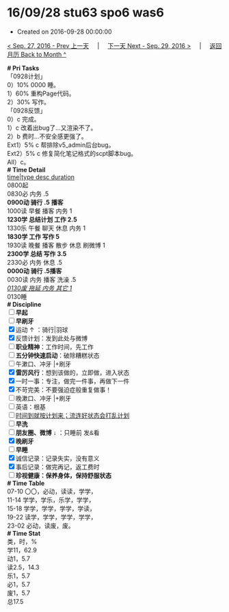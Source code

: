 # 16/09/28 stu63 spo6 was6

- Created on 2016-09-28 00:00:00

[< Sep. 27, 2016 - Prev 上一天](_archived/lifelogs/2016/09/d27.md) &nbsp; &nbsp; | &nbsp; &nbsp; [下一天 Next - Sep. 29, 2016 >](_archived/lifelogs/2016/09/d29.md) &nbsp; &nbsp; |  &nbsp; &nbsp; [返回月历 Back to Month ^](_archived/lifelogs/2016/09/index.md)
<br/><div><div><div><div><div><div><div><div><b># Pri Tasks</b></div><div>「0928计划」</div></div></div></div></div><div>0）10% 0000 睡。</div><div>1）60% 重构Page代码。</div><div>2）30% 写作。</div></div><div><div><div></div></div></div></div><div><div>「0928反馈」</div></div></div><div>0）c 完成。</div><div>1）c 改着出bug了…又渲染不了。</div><div><div>2）b 费时…不安全感更强了。</div><div><div>Ext1）5% c 帮排除v5_admin后台bug。</div><div>Ext2）5% c 修复简化笔记格式的scpt脚本bug。</div><div><div>All）c。</div><div><b># Time Detail</b></div><div><u>time|type desc duration</u></div><div>0800起</div><div>0830必 内务 .5</div><div><b>0900动 骑行 .5</b> <b>播客</b></div></div><div><div>1000读 早餐 播客 内务 1</div><div><b>1230学 总结计划 工作 2.5</b></div></div></div><div>1330乐 午餐 聊天 休息 内务 1</div><div><b>1830学 工作 写作 5</b></div><div>1930读 晚餐 播客 散步 休息 刷微博 1</div><div><b>2300学 总结 写作 3.5</b></div><div>2330必 内务 休息 .5</div><div><b>0000动 骑行 .5</b><b>播客</b></div></div><div><div>0030读 内务 播客 洗澡 .5</div><div><i><u>0130废 拖延 内务 其它 1</u></i></div><div><div><div><div><div><div><div>0130睡</div><div><b># Discipline</b></div></div><div><div><b><input type="checkbox"/>早起</b></div><div><input type="checkbox"/><b>早刷牙</b></div></div><div><input checked="true" type="checkbox"/>运动 ↑ ：骑行|羽球</div><div><div><input checked="true" type="checkbox"/>反馈计划：发到此处与微博</div><div><input type="checkbox"/><b>职业精神</b>：工作时间，先工作</div><div><input type="checkbox"/><b>五分钟快速启动</b>：破除糟糕状态</div><div><input type="checkbox"/>午漱口、冲牙 |+刷牙</div><div><input checked="true" type="checkbox"/><b>雷厉风行</b>：想到该做的，立即做，进入状态</div><div><input checked="true" type="checkbox"/><a dir="ltr"/><a dir="ltr">一时</a>一事：专注，做完一件事，再做下一件</div><div><input checked="true" type="checkbox"/>不苛完美：不要强迫症般重复做事！</div><div><input type="checkbox"/>晚漱口、冲牙 |+刷牙</div><div><input type="checkbox"/>英语：根基</div><div><u><input type="checkbox"/>时间到就按计划来；流连好状态会打乱计划</u></div><div><input type="checkbox"/><b>早洗</b></div><div><b style="font-family:gotham, helvetica, arial, sans-serif;font-size:14px;"><input type="checkbox"/>朋友圈、微博</b> <span style="font-family:gotham, helvetica, arial, sans-serif;font-size:14px;">↓ ：只睡前 发&amp;看</span></div><div><b><input checked="true" type="checkbox"/>晚刷牙</b></div><div><input type="checkbox"/><b>早睡</b></div><div><div><input checked="true" type="checkbox"/>诚信记录：记录失实，没有意义</div><div><input checked="true" type="checkbox"/>事后记录：做完再记，返工费时</div></div><div style="font-family:gotham, helvetica, arial, sans-serif;font-size:14px;"><b><input type="checkbox"/>珍视健康：保养身体，保持舒服状态</b></div><div><b># Time Table</b></div><div>07-10 〇〇，必动，读读，学学，</div><div>11-14 学学，学乐，乐学，学学，</div><div>15-18 学学，学学，学学，学读，</div><div>19-22 读学，学学，学学，学学，</div><div>23-02 必动，读废，废。</div><div><b># Time Stat</b></div><div>类，时，%</div><div>学11，62.9</div><div>动1，5.7</div><div>读2.5，14.3</div><div>乐1，5.7</div><div>必1，5.7</div><div>废1，5.7</div><div>总17.5</div>
